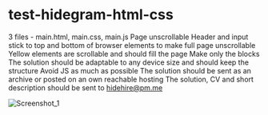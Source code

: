 # test-hidegram-html-css

3 files - main.html, main.css, main.js
Page unscrollable
Header and input stick to top and bottom of browser elements to make full page unscrollable
Yellow elements are scrollable and should fill the page 
Make only the blocks
The solution should be adaptable to any device size and should keep the structure 
Avoid JS as much as possible
The solution should be sent as an archive or posted on an own reachable hosting
The solution, CV and short description should be sent to hidehire@pm.me

![Screenshot_1](https://github.com/irapanch/test-hidegram-html-css/assets/117355580/f43270ae-204c-4a10-9299-dc072b54cb37)
